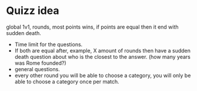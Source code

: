# Quizz idea

global 1v1, rounds, most points wins, if points are equal then it end with sudden death.

* Time limit for the questions.
* If both are equal after, example, X amount of rounds then have a sudden death question about who is the closest to the answer. (how many years was Rome founded?)
* general questions.
* every other round you will be able to choose a category, you will only be able to choose a category once per match.

